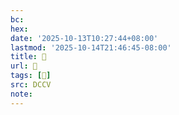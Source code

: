 ```yaml
---
bc:
hex:
date: '2025-10-13T10:27:44+08:00'
lastmod: '2025-10-14T21:46:45-08:00'
title: 􄀽
url: 􄀽
tags: [𠠶]
src: DCCV
note:
---
```

